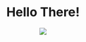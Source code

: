 
<h1 align="center">Hello There!</h1>
<p align="center">
  <img src="https://thumbs.gfycat.com/FlusteredSourAnhinga.webp"/>
</p>
